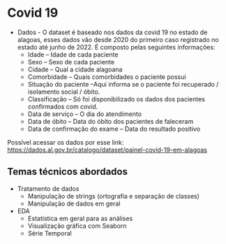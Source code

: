 # Covid 19 
- Dados -
O dataset é baseado nos dados da covid 19 no estado de alagoas, esses dados vão desde 2020 do primeiro caso registrado no estado até junho de 2022. É composto pelas seguintes informações:
  - Idade – Idade de cada paciente
  - Sexo – Sexo de cada paciente
  - Cidade – Qual a cidade alagoana 
  - Comorbidade – Quais comorbidades o paciente possui 
  - Situação do paciente –Aqui informa se o paciente foi recuperado / isolamento social / óbito.
  - Classificação – Só foi disponibilizado os dados dos pacientes confirmados com covid.
  - Data de serviço – O dia do atendimento
  - Data de óbito – Data do óbito dos pacientes de faleceram
  - Data de confirmação do exame – Data do resultado positivo
 
Possível acessar os dados por esse link: https://dados.al.gov.br/catalogo/dataset/painel-covid-19-em-alagoas

## Temas técnicos abordados
- Tratamento de dados
  - Manipulação de strings (ortografia e separação de classes)
  - Manipulação de dados em geral
- EDA
  - Estatística em geral para as análises
  - Visualização gráfica com Seaborn 
  - Série Temporal
